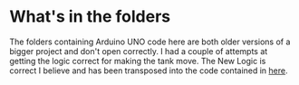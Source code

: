 # What's in the folders

The folders containing Arduino UNO code here are both older versions of a bigger project and don't open correctly.
I had a couple of attempts at getting the logic correct for making the tank move. The New Logic is correct I believe and has been transposed into the code contained in [here](../TankWithWiredJoystick).

